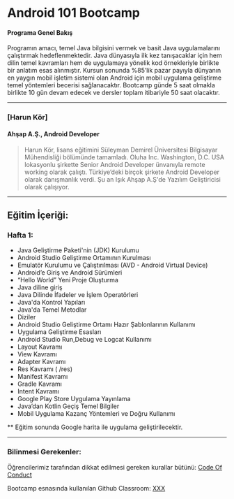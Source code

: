 # Android 101 Bootcamp

#### Programa Genel Bakış
Programın amacı, temel Java bilgisini vermek ve basit Java uygulamalarını çalıştırmak hedeflenmektedir. Java dünyasıyla ilk kez tanışacaklar için hem dilin temel kavramları hem de uygulamaya yönelik kod örnekleriyle birlikte bir anlatım esas alınmıştır. Kursun sonunda %85’lik pazar payıyla dünyanın en yaygın mobil işletim sistemi olan Android için mobil uygulama geliştirme temel yöntemleri becerisi sağlanacaktır. Bootcamp günde 5 saat olmakla birlikte 10 gün devam edecek ve dersler toplam itibariyle 50 saat olacaktır.

---

### [Harun Kör]

#### Ahşap A.Ş., Android Developer

> Harun Kör, lisans eğitimini Süleyman Demirel Üniversitesi Bilgisayar Mühendisliği bölümünde tamamladı. Oluha Inc. Washington, D.C. USA lokasyonlu şirkette Senior Android Developer ünvanıyla remote working olarak çalıştı. Türkiye’deki birçok şirkete Android Developer olarak danışmanlık verdi. Şu an Işık Ahşap A.Ş'de Yazılım Geliştiricisi olarak çalışıyor.

---

## Eğitim İçeriği:


 ### Hafta 1: 
* Java Geliştirme Paketi'nin (JDK) Kurulumu
* Android Studio Geliştirme Ortamının Kurulması
* Emulatör Kurulumu ve Çalıştırılması (AVD - Android Virtual Device)
* Android’e Giriş ve Android Sürümleri
* “Hello World” Yeni Proje Oluşturma
* Java diline giriş
* Java Dilinde İfadeler ve İşlem Operatörleri
* Java'da Kontrol Yapıları
* Java'da Temel  Metodlar
* Diziler
* Android Studio Geliştirme Ortamı Hazır Şablonlarının Kullanımı
* Uygulama Geliştirme Esasları
* Android Studio Run,Debug ve Logcat Kullanımı
* Layout Kavramı
* View Kavramı
* Adapter Kavramı
* Res Kavramı ( /res)
* Manifest Kavramı
* Gradle Kavramı
* Intent Kavramı
* Google Play Store Uygulama Yayınlama
* Java’dan Kotlin Geçiş Temel Bilgiler
* Mobil Uygulama Kazanç Yöntemleri ve Doğru Kullanımı

** Eğitim sonunda Google harita  ile uygulama geliştirilecektir.

---

### Bilinmesi Gerekenler:

Öğrencilerimiz tarafından dikkat edilmesi gereken kurallar bütünü: [Code Of Conduct](https://github.com/Kodluyoruz/Code-Of-Conduct)
 
 Bootcamp esnasında kullanılan Github Classroom: [XXX](#BURAYA-GITHUB-CLASSROOM-LINKİ-GELECEK)
